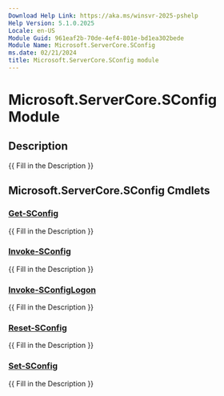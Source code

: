 ```yaml
---
Download Help Link: https://aka.ms/winsvr-2025-pshelp
Help Version: 5.1.0.2025
Locale: en-US
Module Guid: 961eaf2b-70de-4ef4-801e-bd1ea302bede
Module Name: Microsoft.ServerCore.SConfig
ms.date: 02/21/2024
title: Microsoft.ServerCore.SConfig module
---
```


# Microsoft.ServerCore.SConfig Module
## Description
{{ Fill in the Description }}

## Microsoft.ServerCore.SConfig Cmdlets
### [Get-SConfig](Get-SConfig.md)
{{ Fill in the Description }}

### [Invoke-SConfig](Invoke-SConfig.md)
{{ Fill in the Description }}

### [Invoke-SConfigLogon](Invoke-SConfigLogon.md)
{{ Fill in the Description }}

### [Reset-SConfig](Reset-SConfig.md)
{{ Fill in the Description }}

### [Set-SConfig](Set-SConfig.md)
{{ Fill in the Description }}

